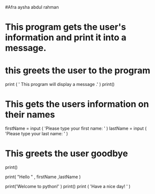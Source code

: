  #Afra aysha abdul rahman


# This program gets the user's information and print it into a message.


# this greets the user to the program
print ( ' This program will display a message .' )
print()

# This gets the users information on their names
firstName = input ( 'Please type your first name: ' )
lastName = input ( 'Please type your last name: ' )

# This greets the user goodbye
print()

print( "Hello " , firstName ,lastName )

print('Welcome to python!' )
print()
print ( 'Have a nice day! ' )


